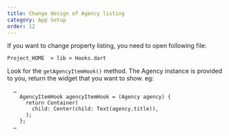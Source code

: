 ```yaml
---
title: Change design of Agency listing
category: App Setup
order: 12
---
```


If you want to change property listing, you need to open following file:

`Project_HOME  > lib > Hooks.dart`

Look for the `getAgencyItemHook()` method. The Agency instance is provided to you, return the widget that you want to show. eg: 
```
  …
    AgencyItemHook agencyItemHook = (Agency agency) {
      return Container(
        child: Center(child: Text(agency.title)),
      );
    };
  …
```

